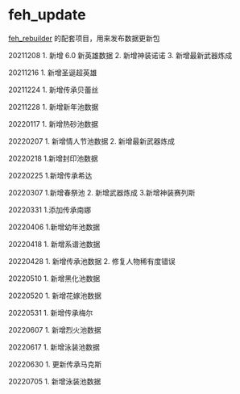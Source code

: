 # feh_update

[feh_rebuilder](https://github.com/srew33/feh_rebuilder) 的配套项目，用来发布数据更新包

20211208 1. 新增 6.0 新英雄数据 2. 新增神装诺诺 3. 新增最新武器炼成

20211216 1. 新增圣诞超英雄

20211224 1. 新增传承贝蕾丝

20211228 1. 新增新年池数据

20220117 1. 新增热砂池数据

20220207 1. 新增情人节池数据 2. 新增最新武器炼成

20220218 1.新增封印池数据

20220225 1.新增传承希达

20220307 1.新增春祭池 2. 新增武器炼成 3.新增神装赛列斯

20220331 1.添加传承南娜

20220406 1.新增幼年池数据

20220418 1. 新增系谱池数据

20220428 1. 新增传承池数据 2. 修复人物稀有度错误

20220510 1. 新增黑化池数据

20220520 1. 新增花嫁池数据

20220531 1. 新增传承梅尔

20220607 1. 新增烈火池数据

20220617 1. 新增泳装池数据

20220630 1. 更新传承马克斯

20220705 1. 新增泳装池数据